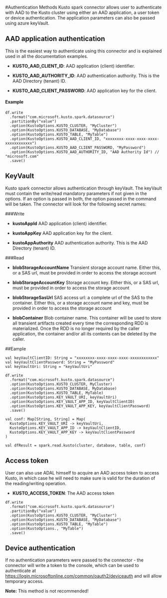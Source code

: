 #Authentication Methods
Kusto spark connector allows user to authenticate with AAD to the Kusto cluster using either an AAD application,
 a user token or device authentication. The application parameters can also be passed using azure keyVault.

## AAD application authentication
This is the easiest way to authenticate using this connector and is explained used in all the documentation examples.

 * **KUSTO_AAD_CLIENT_ID**: 
  AAD application (client) identifier.
  
 * **KUSTO_AAD_AUTHORITY_ID**: 
  AAD authentication authority. This is the AAD Directory (tenant) ID.
 
 * **KUSTO_AAD_CLIENT_PASSWORD**: 
 AAD application key for the client.
 
#### Example
```
df.write
  .format("com.microsoft.kusto.spark.datasource")
  .partitionBy("value")
  .option(KustoOptions.KUSTO_CLUSTER, "MyCluster")
  .option(KustoOptions.KUSTO_DATABASE, "MyDatabase")
  .option(KustoOptions.KUSTO_TABLE, "MyTable")
  .option(KustoOptions.KUSTO_AAD_CLIENT_ID, "xxxxxxxx-xxxx-xxxx-xxxx-xxxxxxxxxxxx")
  .option(KustoOptions.KUSTO_AAD_CLIENT_PASSWORD, "MyPassword") 
  .option(KustoOptions.KUSTO_AAD_AUTHORITY_ID, "AAD Authority Id") // "microsoft.com"
  .save()
```
## KeyVault
Kusto spark connector allows authentication through keyVault. The keyVault must contain the 
write/read mandatory parameters if not given in the options. If an option is passed in both,
the option passed in the command will be taken.
The connector will look for the following secret names:

###Write
 * **kustoAppId**
 AAD application (client) identifier.
 
 * **kustoAppKey**
 AAD application key for the client.

 * **kustoAppAuthority**
  AAD authentication authority. This is the AAD Directory (tenant) ID.

###Read
 * **blobStorageAccountName**
 Transient storage account name. Either this, or a SAS url, must be provided in order to access the storage account

 * **blobStorageAccountKey**
 Storage account key. Either this, or a SAS url, must be provided in order to access the storage account

* **blobStorageSasUrl**
  SAS access url: a complete url of the SAS to the container. Either this, or a storage account name and key, must be provided
    in order to access the storage account
    
 * **blobContainer**
 Blob container name. This container will be used to store all transient artifacts created every time the corresponding RDD is materialized. 
 Once the RDD is no longer required by the caller application, the container and/or all its contents can be deleted by the caller.  

##Eample

```
val keyVaultClientID: String = "xxxxxxxx-xxxx-xxxx-xxxx-xxxxxxxxxxxx"
val keyVaultClientPassword: String = "MyPassword"
val keyVaultUri: String = "keyVaultUri" 
 
df.write
  .format("com.microsoft.kusto.spark.datasource")
  .option(KustoOptions.KUSTO_CLUSTER, MyCluster)
  .option(KustoOptions.KUSTO_DATABASE, MyDatabase)
  .option(KustoOptions.KUSTO_TABLE, MyTable)
  .option(KustoOptions.KEY_VAULT_URI, keyVaultUri)
  .option(KustoOptions.KEY_VAULT_APP_ID, keyVaultClientID)
  .option(KustoOptions.KEY_VAULT_APP_KEY, keyVaultClientPassword)
  .save()

val conf: Map[String, String] = Map(
  KustoOptions.KEY_VAULT_URI -> keyVaultUri,
  KustoOptions.KEY_VAULT_APP_ID -> keyVaultClientID,
  KustoOptions.KEY_VAULT_APP_KEY -> keyVaultClientPassword
)

val dfResult = spark.read.kusto(cluster, database, table, conf)
 ```
## Access token
User can also use ADAL himself to acquire an AAD access token to access Kusto, in which case he will need to make sure
is valid for the duration of the reading/writing operation.

 * **KUSTO_ACCESS_TOKEN**: 
    The AAD access token
```
df.write
  .format("com.microsoft.kusto.spark.datasource")
  .partitionBy("value")
  .option(KustoOptions.KUSTO_CLUSTER, "MyCluster")
  .option(KustoOptions.KUSTO_DATABASE, "MyDatabase")
  .option(KustoOptions.KUSTO_TABLE, "MyTable")
  .option(KustoOptions., "MyTable")
  .save()
```
## Device authentication
If no authentication parameters were passed to the connector - the connector will write a token to the console, 
which can be used to authenticate at https://login.microsoftonline.com/common/oauth2/deviceauth and will allow
 temporary access. 

**Note:** This method is not recommended!   

